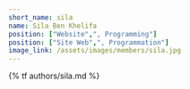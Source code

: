 ```yaml
---
short_name: sila
name: Sila Ben Khelifa
position: ["Website",", Programming"]
position: ["Site Web",", Programmation"]
image_link: /assets/images/members/sila.jpg
---
```

{% tf authors/sila.md %}